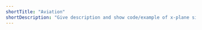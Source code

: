 ```yaml
---
shortTitle: "Aviation"
shortDescription: "Give description and show code/example of x-plane simulator."
---
```

